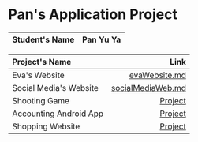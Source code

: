 # Pan's Application Project

| Student's Name | Pan Yu Ya |
|:-----|-----:|

| Project's Name |   Link    |
|:-----|-----:|
| Eva's Website  | [evaWebsite.md](myWebsite/evaWebsite.md)|
| Social Media's Website  | [socialMediaWeb.md](socialMediaWeb.md) | 
| Shooting Game |       [Project](myproject.md)     |
| Accounting Android App | [Project](myproject.md)  |
| Shopping Website|      [Project](myproject.md)    |
